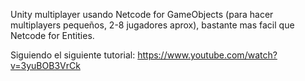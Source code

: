 Unity multiplayer usando Netcode for GameObjects (para hacer multiplayers pequeños, 2-8 jugadores aprox), bastante mas facil que Netcode for Entities.

Siguiendo el siguiente tutorial: https://www.youtube.com/watch?v=3yuBOB3VrCk
 
